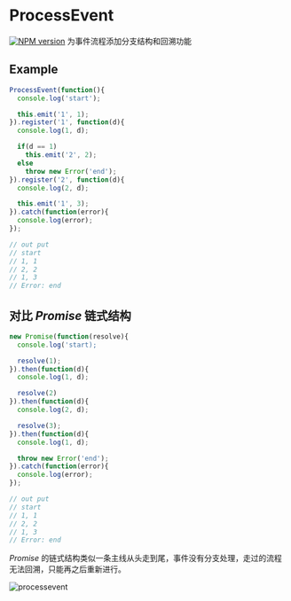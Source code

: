 # ProcessEvent
[![NPM version][npm-image]][npm-url]
为事件流程添加分支结构和回溯功能
## Example
```javascript
ProcessEvent(function(){
  console.log('start');

  this.emit('1', 1);
}).register('1', function(d){
  console.log(1, d);

  if(d == 1)
    this.emit('2', 2);
  else
    throw new Error('end');
}).register('2', function(d){
  console.log(2, d);

  this.emit('1', 3);
}).catch(function(error){
  console.log(error);
});

// out put
// start
// 1, 1
// 2, 2
// 1, 3
// Error: end
```

## 对比 *Promise* 链式结构
```javascript
new Promise(function(resolve){
  console.log('start);

  resolve(1);
}).then(function(d){
  console.log(1, d);

  resolve(2)
}).then(function(d){
  console.log(2, d);

  resolve(3);
}).then(function(d){
  console.log(1, d);

  throw new Error('end');
}).catch(function(error){
  console.log(error);
});

// out put
// start
// 1, 1
// 2, 2
// 1, 3
// Error: end
```
*Promise* 的链式结构类似一条主线从头走到尾，事件没有分支处理，走过的流程无法回溯，只能再之后重新进行。

![processevent](http://ofn8y0v16.bkt.clouddn.com/processevent.jpg?imageView2/2/w/800/q/99)

[npm-image]: https://img.shields.io/npm/v/process-event.svg?style=flat-square
[npm-url]: https://www.npmjs.com/package/process-event